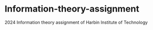 # Information-theory-assignment
2024 Information theory assignment of Harbin Institute of Technology
